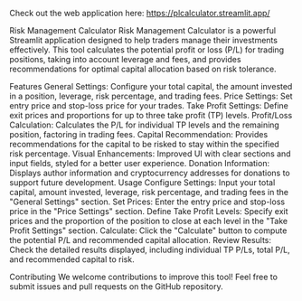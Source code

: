 Check out the web application here: https://plcalculator.streamlit.app/

Risk Management Calculator
Risk Management Calculator is a powerful Streamlit application designed to help traders manage their investments effectively. This tool calculates the potential profit or loss (P/L) for trading positions, taking into account leverage and fees, and provides recommendations for optimal capital allocation based on risk tolerance.

Features
General Settings: Configure your total capital, the amount invested in a position, leverage, risk percentage, and trading fees.
Price Settings: Set entry price and stop-loss price for your trades.
Take Profit Settings: Define exit prices and proportions for up to three take profit (TP) levels.
Profit/Loss Calculation: Calculates the P/L for individual TP levels and the remaining position, factoring in trading fees.
Capital Recommendation: Provides recommendations for the capital to be risked to stay within the specified risk percentage.
Visual Enhancements: Improved UI with clear sections and input fields, styled for a better user experience.
Donation Information: Displays author information and cryptocurrency addresses for donations to support future development.
Usage
Configure Settings: Input your total capital, amount invested, leverage, risk percentage, and trading fees in the "General Settings" section.
Set Prices: Enter the entry price and stop-loss price in the "Price Settings" section.
Define Take Profit Levels: Specify exit prices and the proportion of the position to close at each level in the "Take Profit Settings" section.
Calculate: Click the "Calculate" button to compute the potential P/L and recommended capital allocation.
Review Results: Check the detailed results displayed, including individual TP P/Ls, total P/L, and recommended capital to risk.

Contributing
We welcome contributions to improve this tool! Feel free to submit issues and pull requests on the GitHub repository.
